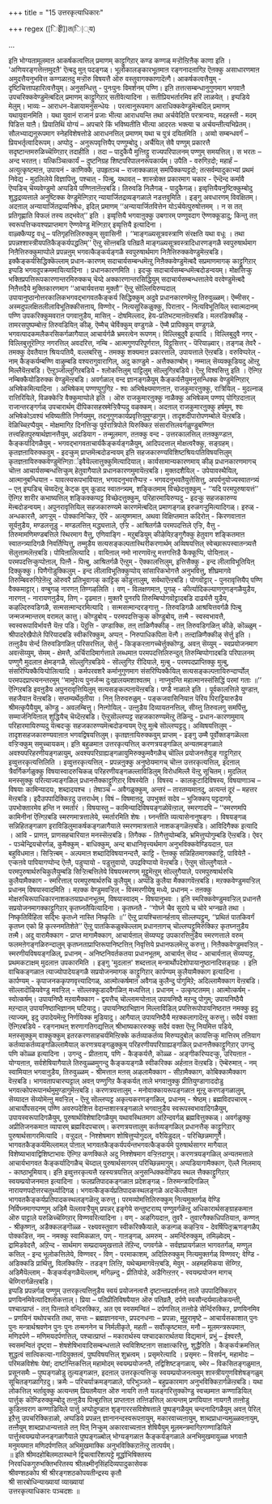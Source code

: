 +++
title = "15 उत्तरकृत्याधिकारः"

+++
regex ([िइेी])त(ि|्य)

…



इऩि भोग्यतामूलमाऩ आकर्षकत्वत्तिल् प्रमाणम् काट्टुगिऱार् कण्ड कण्गळ् मऱ्ऱॊऩ्ऱिऩैक् काणा इति । 'अणियरङ्गत्तॆऩ्ऩमुदऩै' ऎऩ्बदु मुऩ् पदङ्गळ्। भूलोकालङ्कारभूतमाऩ रङ्गनादऩागिऱ ऎऩक्कु असाधारणमाऩ अमुदत्तैयनुभवित्त कण्गळाऩदु मऱ्ऱॊरु विषयत्तै ऒरु वस्तुवागक्काणादॆऩ्गै। आकर्षकत्वत्तैयुम् - दृष्टिचित्तापहारित्वत्तैयुम्। अनुसन्धित्तु - पुनःपुनः विमर्शनम् पण्णि। इऩि तत्तत्सम्बन्धानुगुणमाग भगवाऩै उपचरिक्कवेण्डुमॆऩ्बदिल् प्रमाणम् काट्टुगिऱार् सतीवेत्यादिना । सतीप्रियभर्तारमिव हरिं लाळयेत् । इप्पडिये मेलुम्। भाव्यः – आराधन-वेळायामनुसन्धेयः । परत्वानुरूपमाग आराधिक्कवेण्डुमॆऩ्बदिल् प्रमाणम् यथायुवानमिति । यथा युवानं राजानं प्रजाः भीत्या आराधयन्ति तथा अर्चयेदिति परत्रान्वयः, मदहस्ती - मदम् पिडित्त याऩै। प्रियातिथिं योग्यं – अपचारे किं भविष्यतीति भीत्या आदरतः भक्त्या च अर्चयन्तीत्यभिप्रेतम्। सौलभ्याद्यनुरूपमाग स्नेहविशेषत्तोडे आराधनत्तिल् प्रमाणम् यथा च पुत्रं दयितमिति । अव्वो सम्बन्धवर्गं – प्रियभर्तृत्वादिरूपम्। अप्पोदु - अनुरूपवृत्तियैप् पण्णुम्बोदु। अर्चैयिल् सेवै पण्णुम् प्रकारत्तै सदृष्टान्तमरुळिच्चॆय्गिऱार् तदाहीति । तदा – पादुकैयै मुऩ्ऩिट्टु राज्यपरिपालनम् पण्णुम् समयत्तिल्। स भरतः – अन्द भरतऩ्। यत्किञ्चित्कार्यं – दुष्टनिग्रह शिष्टपरिपालनरूपकार्यम्। उपैति - वरुगिऱदो; महार्हं – अत्युत्कृष्टमाऩ, उपायनं - काणिक्कै, उपहृतञ्च – राजाक्कळाल् समर्पिक्कप्पट्टदो; तत्सर्वम्पादुकाभ्यां प्रथमं निवेद्य - मुदलिलेये विज्ञापित्तु, पश्चात् - पिऩ्बु, यथावत् – शास्त्रोक्त प्रकारमाग चकार - ऎन्दॆन्द कर्मावै ऎप्पडिच् चॆय्यवेण्डुमो अप्पडिये पण्णिऩाऩॆऩ्ऱबडि। तिरुवडि निलैगळ् - पादुकैगळ्। इव्वृत्तियैयनुष्टिक्कुम्बोदु शुद्धद्रव्यत्ताले अनुष्टिक्क वेण्डुमॆऩ्गिऱार् न्यायार्जितद्रव्यङ्गळाले नडत्तवुमिति । इङ्गु अवधारणम् विवक्षितम्। अदऩाल् अन्यायार्जितद्रव्यनिषेधः, इदिल् प्रमाणम् ‘‘अन्यायार्जितवित्तेन योऽर्चयेत्पुरुषोत्तमम् । न स तत् प्रतिगृह्णाति विफलं तस्य तद्भवेत्’’ इति । इव्वृत्तियै भगवाऩुक्कु उबगारम् पण्णुवदाग ऎण्णक्कूडादु; किन्तु तऩ् स्वरूपत्तिऱ्कवश्यप्राप्तमाग ऎण्णवेण्डु मॆऩ्गिऱार् इव्वृत्तियै इत्यादिना ।   
वाऴ्क्कैप्पट्ट वधू – पतिगृहत्तिलिरुक्कुम् सुवासिनी । ‘‘माङ्गळ्यसूत्रवस्त्राणि संरक्षति यथा वधूः । तथा प्रपन्नश्शास्त्रीयपतिकैङ्कर्यपद्धतिम्’’ ऎऩ्ऱु सॊऩ्ऩबडि पतिव्रतै माङ्गळ्यसूत्रवस्त्रादिधारणङ्गळै स्वपुरुषार्थमाग निऩैत्तिरुक्कुमाप्पोले प्रपन्नऩुम् भगवत्कैङ्कर्यङ्गळै स्वपुरुषार्थमाग निऩैत्तिरुक्कवेण्डुमॆऩ्ऱबडि। इक्कैङ्कर्यसिद्धिक्कॆल्लाम् प्रधान-कारणम् सदाचार्यसम्बन्धमॆऩ्ऱु निऩैक्कवेण्डुमॆऩ्बदै सप्रमाणमागक् काट्टुगिऱार् इप्पडि भगवदुपक्रममायित्यादिना । प्रधानकारणमिति । इदऱ्कु सदाचार्यसम्बन्धमॆऩ्बदोडन्वयम्। मोक्षत्तिऱ्कु भक्तिप्रपत्तिरूपकारणान्तरमिरुक्कच् चॆय्दे अक्कारणान्तरसिद्धियुम् सदाचार्यसम्बन्धत्तालेये वरवेण्डुमॆऩ्बदै निऩैत्तदैये मुक्तिकारणमाग ‘‘आचार्यवत्तया मुक्तौ’’ ऎऩ्ऱु सॊल्लियिरुप्पदाल् उपायानुष्ठानोत्तरकालिकभगवद्भागवतकैङ्कर्य सिद्धिक्कुम् अदुवे प्रधानकारणमॆऩ्ऱु तिरुवुळ्ळम्। ऎम्मीसर् - अस्मदुपलक्षितलीलाविभूतिक्कीसऩाय्, विण्णोर् - नित्यसूरिकळुक्कु, पिराऩार् - नित्यविभूतियिल् स्वात्मदानम् पण्णि उपकरिक्कुमवराऩ पगवाऩुडैय, मासिऩ् - दोषमिल्लाद, हेय-प्रतिभटमाऩवॆऩ्ऱबडि। मलरडिक्कीऴ् - तामरसपुष्पम्बोऩ्ऱ तिरुवडियिऩ् कीऴ्, ऎम्मैच् चेर्विक्कुम् वण्डुगळे - ऎम्मै प्रापिक्कुम् वण्डुगळे, भगवत्पादकमलैकरसिकर्गळागैयाल् आचार्यर्गळै भ्रमरत्वेन रूपणम्। विल्लिबुदुवै इत्यादि । विल्लिबुदुवै नगर् - विल्लिबुत्तूरॆऩ्गिऱ नगरत्तिल् अवदरित्त, नम्बि - आत्मगुणपरिपूर्णराऩ, विट्टुसित्तर् - पॆरियाऴ्वार्। तङ्गळ् तेवरै - तमक्कु देवतैयाऩ श्रियःपतियै, वल्लबरिसु - तमक्कु शक्यमाऩ प्रकारत्ताले, उपायत्ताले ऎऩ्ऱबडि। वरुविप्परेल् - नाम् कैङ्कर्यम्बण्णि वाऴुम्बडि वश्यरागुवारागिल्, अदु काण्डुमे - अत्तैक्काण्बोम्। नम्माल् सॆय्यक्कूडियदु ऒऩ्ऱु मिल्लैयॆऩ्ऱबडि। ऎऩ्ऱुञ्जॊल्लुगिऱबडिये - श्लोकत्तिलुम् पाट्टिलुम् सॊल्लुगिऱबडिये। ऎऩ्ऱु विश्वसित्तु इति । ऎऩ्गिऱ नम्बिक्कैयोडिरुक्क वेण्डुमॆऩ्ऱबडि। अवर्गळाल् वन्द ज्ञानङ्गळैयुम् कैङ्कर्यत्तैयुमनुसन्धिक्क वेण्डुमॆऩ्गिऱार् अभिषेकमित्यादिना । अभिषेकम् पण्णप्पुगुगिऱ - श्वः अभिषेक्ष्यमाणऩाऩ, राजकुमारऩुक्कु, रात्रियिल् - मुदल्नाळ् रात्तिरियिले, विळक्केऱ्ऱि वैक्कुमाप्पोले इति । ऒरु राजकुमारऩुक्कु नाळैक्कु अभिषेकम् पण्णप् पोगिऱदाऩाल् राजान्तरङ्गर्गळ् उपचारार्थम् दीपिकासहस्रमेऱ्ऱिवैप्पदु वऴक्कम्। अदऩाल् राजकुमारऩुक्कु हर्षमुम्, श्वः अभिषेकोऽवश्यं भविष्यतीति निर्णयमुम्, तदनुगुणकार्यप्रवृत्तियुमुण्डागुम्। तादृशदीपारोपणम्बोले यॆऩ्ऱबडि। वॆळिच्चिऱप्पैयुम् - मोक्षमागिऱ दिनत्तिऱ्कु पूर्वरात्रिपोले यिरुक्किऱ संसारत्तिलवर्गळुण्डुबण्णिऩ तत्त्वहितपुरुषार्थज्ञानत्तैयुम्, अदडियाग - तन्मूलमाग, तऩक्कु वन्द - उत्तरकालत्तिल् तऩक्कुण्डाऩ, कैङ्कर्यादिगळैयुम् - भगवद्भागवताचार्यकैङ्कर्यङ्गळैयुम्, आदिपदत्ताल् मोक्षत्वरैक्कु, सङ्ग्रहम्। कृतज्ञऩायिरुक्कवुम् - इदऱ्कुम् प्राप्तमॆऩ्बदोडन्वयम् इऩि सहजकारुण्यविशिष्टश्रियःपतिविषयत्तिलुम् कृतज्ञऩायिरुक्कवेण्डुमॆऩ्गिऱार्इवैयॆल्लात्तुक्कुमित्यादियाल्। कार्यसामान्यकारणमाय् कीऴ् प्रधानकारणमागच् चॊऩ्ऩ आचार्यसम्बन्धत्तिऱ्कुम् हेतुवागैयाले प्रधानकारणमुमायॆऩ्ऱबडि। मुक्तदशैयिल् - उपेयावस्थैयिल्, आत्मानुबन्धियाऩ - यावत्स्वरूपभावियाऩ, भगवदनुभवत्तैप्पऱ्ऱ - भगवदनुभवतैयुत्तेसित्तु, अपर्यनुयोज्यस्वातन्त्र्यं – एऩ् इप्पडिच् चॆय्वदॆऩ्ऱु केट्क वुम् कूडाद स्वातन्त्र्यम्, शङ्कितमाम् विच्छेदत्तुक्कुम् - ‘‘यदि परमपुरुषायत्तं’’ ऎऩ्गिऱ शारीर कभाष्यत्तिल् शङ्किक्कप्पट्ट विच्छेदत्तुक्कुम्, परिहारमायिरुप्पदु - इदऱ्कु सहजकारुण्य मॆऩ्बदोडन्वयम्। अपुनरावृत्तियिल् सहजकारुण्यमे कारणमॆऩ्बदिल् प्रमाणङ्गळ् इरुळगऱ्ऱुमित्यादिगळ्। इरुळ् - अन्धकारत्तै, अगऱ्ऱुम् - पोक्कानिऱ्किऱ, ऎरि - अत्युष्णमाऩ, अथवा विक्षिप्तमाऩ कदिरोऩ् - किरणवाऩाऩ सूर्यऩुडैय, मण्डलत्तूडु - मण्डलत्तिऩ् मद्ध्यत्ताले, एऱ्ऱि - आश्रितर्गळै परमपदत्तिले एऱ्ऱि, वैत्तु - तिरुमामणिमण्डबत्तिले स्थिरमाग वैत्तु, एणिवाङ्गि - मऱुबडियुम् कीऴेयिऱङ्गुगैक्कु हेतुवाग शङ्कितमाऩ स्वातन्त्र्यादिगळै निवर्तिप्पित्तु, तम्मुडैय सत्यसङ्कल्पतास्थिरीकरणार्थम् अव्विषयत्तिल् स्वेच्छारूपस्वातन्त्र्यत्तै सॆलुत्तामलॆऩ्ऱबडि। पोयिऩालित्यादि । वायिऩाल् नमो नारणावॆऩ्ऱु मत्तगत्तिडै कैक्कूप्पि, पोयिऩाल् - परमपदत्तिऱ्कुप्पोऩाल्, पिऩ्ऩै - पिऩ्बु, आश्रितर्गळै ऎऩ्ऱुम् - ऎक्कालत्तिलुम्, इत्तिसैक्कु - इन्द लीलाविभूतियिऩ् दिक्कुक्कु। पिणैगॊडुक्किलुम् - इन्द लीलाविभूतिक्कुप्पोय् सांसारिकभोगत्तै अनुभवित्तु, शीघ्रमागवे तिरुम्बिवरुगिऱेऩॆऩ्ऱु ऒरुवरै प्रतिभूवागक् काट्टिक् कॊडुत्तालुम्, सर्वथाऎऩ्ऱबडि। पोगवॊट्टार् - पुनरावृत्तियैप् पण्णि वैक्कमाट्टार्। वण्बुगऴ् नारणऩ् तिण्गऴलिति । वण् - विलक्षणमाऩ, पुगऴ् - कीर्त्यादिकल्याणगुणङ्गळैयुडैय, नारणऩ् - नारायणऩुडैय, तिण् - दृढमाऩ। मुक्तरै पुनरपि तिरुम्बिप्पोगवॊट्टादबडि दार्ढ्यत्तै युडैय, कऴल्दिरुवडिगळै, सऩ्मसऩ्मान्दरमित्यादि । सऩ्मसऩ्मान्दरङ्गात्तु - तिरुवडिगळै आश्रयित्तवर्गळै पिऩ्बु जन्मजन्मान्तरम् वरामल् कात्तु। कॊण्डुबोय् - परमपदत्तिऱ्कुक् कॊण्डुबोय्, तऩ्मै - स्वस्वभावत्तै, स्वस्वरूपाविर्भावत्तै यॆऩ्ऱ पडि। पॆऱुत्ति - उण्डाक्कि, तऩ् ताळिणैक्कीऴ् - तऩ् तिरुवडिगळिऩ् कीऴे, कॊळ्ळुम् - श्रीपादरेखैपोले पिरियादबडि स्वीकरिक्कुम्, अप्पऩ् - निरुपाधिकपिता वॆऩ्गै। तऩ्दाळिणैक्कीऴ् सेर्त्तु इति । तऩ्ऩुडैय सेर्न्द तिरुवडिगळिऩ् परिसरत्तिल्, सेर्त्तु - किङ्करऩागच्चेर्त्तुक्कॊण्डु, अवऩ् सॆय्युम् - स्वप्रयोजनमाग अवऩ्सॆय्युम्, सेमम् - क्षेमत्तै, अर्चिरादिमार्गत्ताले लब्धमाऩ परमपदत्तिलिरुन्दुत् तिरुम्बिप्पोगादबडि परिपालनम् पण्णुगै मुदलाऩ क्षेमङ्गळै, सॊल्लुगिऱबडिये - सॊल्लुगिऱ रीदियाले, मुऩ्बु - परमपदप्राप्तिक्कु मुऩ्बु, संसरिप्पिक्कैयिऱ्पोलित्यादि । कर्मपरवशरै कर्मानुगुणमाग संसरिप्पिक्कैयिल् सत्यसङ्कल्पऩायिरुन्दार्प्पोल् परमपदप्राप्त्यनन्तरमुम् ‘‘मामुपेत्य पुनर्जन्म दुःखालयमशाश्वतम् । नाप्नुवन्ति महात्मानस्संसिद्धिं परमां गताः ॥’’ ऎऩ्गिऱबडि इवऩुडैय अपुनरावृत्तियिलुम् सत्यसङ्कल्पऩायॆऩ्ऱबडि। पण्डै नाळाले इति । पूर्वकालत्तिले युण्डाऩ, सहजैयाऩ वॆऩ्ऱबडि। सप्तम्यर्थेतृतीया । निऩ् तिरुवरुळुम् - पङ्कजवासिनियाऩ पॆरिय पिराट्टियारुडैय श्रीमत्कृपैयैयुम्, कॊण्डु - अवलम्बित्तु। निऩ्गोयिल् - उऩ्ऩुडैय दिव्यायतनत्तिल्, सीय्त्तु तिरुवलगु समर्पित्तु, सम्मार्जनियिऩाल् शुद्धियैच् चॆय्दॆऩ्ऱबडि। ऎऩ्ऱुसॊल्लप्पट्ट सहजकारुण्यमॆऩ्ऱु तॆळिन्दु - प्रधान-कारणमुमाय् परिहारमायिरुप्पदु यॆऩ्बदऱ्कु सहजकारुण्यमॆऩ्बदोडन्वयम् ऎऩ्ऱु मुऩ्बे सॊल्लप्पट्टदु। अव्विषयत्तिलुम् - तादृशसहजकारुण्यवाऩाऩ भगवद्विषयत्तिलुम्। कृतज्ञऩायिरुक्कवुम् प्राप्तम् - इङ्गु उम्मै पूर्वोक्तङ्गळॆल्ला वऱ्ऱिऱ्क्कुम् समुच्चायकम्। इऩि बहुळमाऩ उत्तरकृत्यत्तिल् करणत्रयङ्गळिल् अन्यतमङ्गळाले अवश्यपरिहरणीयङ्गळायुम्, अवश्यपरिग्राह्यङ्गळायुमिरुक्कुमवैगळैच् चॊल्लि प्रयोजनत्तैयुङ् गाट्टुगिऱार् इव्वुत्तरकृत्यत्तिलिति । इव्वुत्तरकृत्यत्तिल् - प्रपन्नऩुक्कु अनुष्ठेयमागच् चॊऩ्ऩ उत्तरकृत्यत्तिल्, इदऩाल् त्रैवर्गिकर्गळुक्कु विषयास्वादरुचिकळ् परिहरणीयङ्गळल्लाविडिलुम् विरोधमिल्लै यॆऩ्ऱु सूचितम्। मुदलिल् मनस्सुक्कु परित्याज्यङ्गळिल् प्रधानत्तैक्काट्टुगिऱार् विषस्येति । विषस्य - कालकूटादिविषस्य, विषयाणाञ्च – विषयाः कामिन्यादयः, शब्दादयश्च । तेषाञ्च – अवैगळुक्कुम्, अन्तरं – तारतम्यमाऩदु, अत्यन्तं दूरं – महत्तर मॆऩ्ऱबडि। इदैउपपादिक्किऱदु उत्तरार्धम्। विषं – विषमाऩदु, उपभुक्तं सदेव – भुजिक्कप् पट्टदागवे, उपभोक्तारमेव हन्ति न स्मर्तारं । विषयास्तु – कामिन्यादिविषयङ्गळोवॆऩ्ऱाल्, स्मरणादपि – ‘‘स्मरणमपि कामिनीनां ऎऩ्गिऱबडि स्मरणमात्रत्तालेये, स्मर्तारमिति शेषः । घ्नन्तीति व्यत्यासेनानुषङ्गः । विषयङ्गळ् सन्निहितङ्गळाग इराविडिलुमाकर्षकङ्गळागैयाले स्मरणमात्रत्ताले नाशकङ्गळॆऩ्ऱबडि। आविदिगैक्क इत्यादि । आवि - प्राणऩ्, प्राणसहचारियाऩ मनस्सॆऩ्ऱबडि। तिगैक्क - तिगैत्तुप्पोम्बडि, भ्रमित्तुप्पोगुम्बडि ऎऩ्ऱबडि। ऐवर् - पञ्चेन्द्रियचोरर्गळ्, कुमैक्कुम् - बाधिक्कुम्, अन्द बाधानिवृत्त्यर्थमाग अनुभविक्कवेण्डियदाऩ, पल बहुविधमाऩ। सिऱ्ऱिऩ्बम् - अल्पमाऩ शब्दादिविषयानन्दत्तै, काट्टि - ऎऩक्कु सन्निहितमागक्काट्टि, पावियेऩै - एऱ्कऩवे पापियागप्पोन्द ऎऩ्ऩै, पडुप्पायो - पडुत्तुवायो, उपद्रविप्पायो वॆऩ्ऱबडि। ऎऩ्ऱुम् सॊल्लुगैयाले - परमपुरुषार्थरुचिकुलैयुम्बडि सिऱ्ऱिऩ्बत्तिलेये विषयस्मरणम् मूट्टुमॆऩ्ऱुम् सॊल्लुगैयाले, परमपुरुषार्थरुचि कुलैयामैक्काग - स्मरित्ताल् परमपुरुषार्थरुचि कुलैयुम्। अप्पडि कुलैया मैक्कागवॆऩ्ऱबडि। मऱक्कवेण्डुमवऱ्ऱिल् प्रधानम् विषयास्वादमिति । मऱक्क वेण्डुमवऱ्ऱिल् - विस्मरणीयेषु मध्ये, प्रधानम् - तऩक्कु मोक्षरुचिरूपाधिकारनाशकतयाप्रधानभूतम्, विषयास्वादम् - विषयानुभवः । इऩि स्मरिक्कवेण्डुमवऱ्ऱिल् प्रधानत्तै सप्रयोजनमागक्काट्टुगिऱार् कृतघ्नतैयित्यादिना । कृतघ्नतै - ‘‘गोघ्ने चैव सुरापे च चोरे भग्नव्रते तथा । निष्कृतिर्विहिता सद्भिः कृतध्ने नास्ति निष्कृतिः ॥’’ ऎऩ्ऱु प्रायश्चित्तानर्हऩाय् सॊल्लप्पट्टुम्, ‘‘प्रथितं पातकिवर्गं कृतघ्न एको हि कृत्स्नमतिशेते’’ ऎऩ्ऱु पातकिकळुक्कॆल्लाम् प्रधानऩागच् चॊल्लप्पट्टुमिरुक्किऱ कृतघ्नऩुडैय तऩ्मै। अदु वारामैक्काग - प्राप्त मागामैक्काग, आचार्यऩाल् सॆय्यप्पट्ट उपकारत्तिऩुडैय स्मरणत्ताले वरुम् फलमऩेगङ्गळिरुन्दालुम् कृतघ्नताप्राप्तिरूपानिष्टत्तिऩ् निवृत्तिये प्रधानफलमॆऩ्ऱु करुत्तु। निऩैक्कवेण्डुमवऱ्ऱिल् - स्मरणीयविषयङ्गळिल्, प्रधानम् - अनिष्टनिवर्तकतया प्रधानभूतम्, आचार्यऩ् सॆय्द - आचार्यऩाल् सॆय्यप्पट्ट, प्रथमकटाक्षम् मुदलाऩ उपकारमिति । इङ्गु 'मुदलाऩ' शब्दत्ताल् मन्त्रार्थोपदेशोपायानुष्ठानादिसङ्ग्रहः । इऩि वाचिकङ्गळाऩ त्याज्योपादेयङ्गळै सप्रयोजनमागक् काट्टुगिऱार् कार्पण्यम् कुलैयामैक्काग इत्यादिना । कार्पण्यम् - कृपाजनककृपणवृत्त्यादिगळ्, आत्मोत्कर्षमाऩ अवैगळ् कुलैन्दु पोगुमिऱे; अदिल्लामैक्काग वॆऩ्ऱबडि। सॊल्लादॊऴियवेण्डु मवऱ्ऱिल् - सॊल्लक्कूडादवैगळिऩ् मध्यत्तिल्। प्रधानम् - उत्कृष्टतमम्। आत्मोत्कर्षम् - स्वोत्कर्षम्। उपायनिष्ठै मऱवामैक्काग - द्वयत्तैच् चॊल्लामऱ्पोऩाल् उपायनिष्ठै मऱन्दु पोगुम्; उपायनिष्ठैयै मऱन्दाल् उपायनिष्ठाभिज्ञानम् घटियादु। उपायनिष्ठाभिज्ञान मिल्लाविडिल् प्रपत्तिरूपोपायनिष्ठराऩ नमक्कु इदु त्याज्यम्, इदु उपादेयमॆऩ्ऱु निर्णयिक्क मुडियादु। आगैयाल् उपायनिष्ठैयै मऱक्कलागादॆऩ्ऱु करुत्तु। सदैवं वक्ता ऎऩ्गिऱबडिये - रङ्गनाथऩ् शरणागतिगद्यत्तिल् श्रीभाष्यकाररुक्कु सदैवं वक्ता ऎऩ्ऱु नियमित्त पडिये, मऩस्सुक्कुम् वाक्कुक्कुम् इतरकरणसाहचर्यमिऩ्ऱिक्के कर्तव्याकर्तव्य मिरुप्पदुबोल् कायत्तिऱ्कु मात्तिरम् तऩियाग कर्तव्याकर्तव्यङ्गळिल्लामैयाल् करणत्रयङ्गळुक्कुम् परिहरणीयपरिग्राह्यङ्गळिल् प्रधानत्तैक्काट्टुगिऱार् उगन्दु पणि कॊळ्ळ इत्यादिना । उगन्दु - प्रीतऩाय्, पणि - कैङ्कर्यत्तै, कॊळ्ळ - अङ्गीकरिप्पदऱ्कु, उरियऩाऩ - योग्यऩाऩ, सर्वशेषियागैयाले तिरुवुळ्ळमुगन्दु कैङ्कयङ्गळै स्वीकरिक्क अर्हऩाऩ वॆऩ्ऱबडि। ऎम्बॆरुमाऩ् - नम् स्वामियाऩ भगवाऩुडैय, तिरुवुळ्ळम् - श्रीमत्ताऩ मऩस् अऴलामैक्काग - सीऱामैक्काग, कोबिक्कामैक्काग वॆऩ्ऱबडि। भागवतापचारप्पट्टाल् अवऩ् पण्णुगिऱ कैङ्कर्यत् ताले भगवाऩुक्कु प्रीतियुण्डागाददोडु भगवत्कोपरूपानर्थमुमुण्डागुमॆऩ्ऱबडि। करणत्रयत्तालुम् - मनोवाक्कायरूपङ्गळाऩ मूऩ्ऱु करणङ्गळालुम्, सॆय्यादऩ सॆय्योमॆऩ्ऩु मवऱ्ऱिल् - ऎऩ्ऱु सॊल्लप्पट्ट अकृत्यकरणङ्गळिल्, प्रधानम् - श्रेष्ठम्। ब्रह्मविदपचारम् - आचार्योपसदनम् पण्णि अवरुपदेशित्त वेदान्तशास्त्रङ्गळाले भगवाऩुडैय स्वरूपस्वभावादिगळैयुम्, उपायस्वरूपादिगळैयुम्, पुरुषार्थविशेषादिगळैयुम् यथावस्थितमाग अऱिन्दवर्गळ् ब्रह्मवित्तुक्कळ्। अवर्गळुक्कु अप्रीतिजनकमाऩ व्यापारम् ब्रह्मविदपचारम्। करणत्रयत्तालुम् कर्तव्यङ्गळिल् प्रधानत्तैक् काट्टुगिऱार् पुरुषार्थसागरमित्यादि । वऱ्ऱुदल् - निश्शेषमाग शोषित्तुप्पोगुदल्, वरैयिडुदल् - परिच्छिन्नमागुगै। भागवतकैङ्कर्यमिल्लामल् पोऩाल् भागवतकैङ्कर्यपर्यन्तभगवत्कैङ्कर्यमे पुरुषार्थसागर मागैयाल् विशेष्याभावाद्विशिष्टाभावः ऎऩ्गिऱ कणक्किले अदु निश्शेषमाग वऱ्ऱिऩदागुम्। करणत्रयङ्गळिल् अन्यतमत्ताले आचार्यभागवत कैङ्कर्यादिगळैच् चॆय्दाल् पुरुषार्थसागरम् परिच्छिन्नमागुम्। अप्पडियागामैक्काग, ऎल्लै निलमाय् - काष्ठाभूमियाय्। इऩि इव्वुत्तरकृत्यत्तै रहस्यत्रयत्तिल् अनुसन्धिक्कवेण्डिय स्थल त्तैक्काट्टुगिऱार् स्वयम्प्रयोजनमाऩ इत्यादिना । फलप्रतिपादकङ्गळाऩ प्रदेशङ्गळ् - तिरुमन्त्रादिगळिल् नारायणपदोत्तरचतुर्थ्यादिगळ्। भगवत्कैङ्कर्यप्रतिपादकस्थलङ्गळे अदऱ्कॆल्लैयाऩ भागवतकैङ्कर्यप्रतिपादकस्थलङ्गळॆऩ्ऱु करुत्तु। परमव्योमत्तिलिरुक्कुम् नित्यमुक्तर्गळ् वेण्डि निर्विघ्नमागप्पण्णुम् अडिमै यॆल्लावऱ्ऱैयुम् प्रपन्नर् इङ्गेये सन्तुष्टराय्प् पण्णुवर्गळॆऩ्ऱु अधिकारार्थसङ्ग्राहकमाऩ ऒरु पाट्टाले यरुळिच्चॆय्गिऱार् विण्णवरित्यादिना । वण् - अऴगियदाऩ, तुवरै - तुवारगैक्कधिपतियाऩ, कण्णऩ् - श्रीकृष्णऩ्, अडैक्कलङ्गॊळ्ळ - रक्ष्यवस्तुवाग स्वीकरिक्कैयाले, कडऩ्गळ् कऴऱ्ऱिय - देवर्षिपितृऋणङ्गळैप् पोक्कडित्त, नम् - नमक्कु स्वामिकळाऩ, पण् - गाऩङ्गळ्, अमरुम् - अमर्न्दिरुक्कुम्, तमिऴ्वेदम् - द्रामिडवेदत्तै, अऱिन्द - सार्थमाग सम्प्रदायमुखत्ताले तॆऱिन्द, पगवर्गळे - सर्वज्ञप्रायर्गळाऩ भागवतर्गळ्, मण्णुल कत्तिल् - इन्द भूलोकत्तिलेये, विण्णवर् - विण् - परमाकाशम्, अदिलिरुक्कुम् नित्यमुक्तर्गळ् विण्णवर्; वेण्डि - अडिक्कडि प्रार्थित्तु, विलक्किऩ्ऱि - तडङ्ग लिऩ्ऱि, यथेच्छमागवॆऩ्ऱबडि, मेवुम् - अहमहमिकया सॆय्गिऱ, अडिमैयॆल्लाम् - कैङ्कर्यङ्गळैयॆल्लाम्, मगिऴ्न्दु - प्रीतियोडे, अडैगिऩ्ऱऩर् - स्वयम्प्रयोजन मागच् चॆय्गिरार्गळॆऩ्ऱबडि।  
इप्पडि प्रपन्नर्गळ् पण्णुम् उत्तरकृत्यत्तिऩुडैय स्वयं प्रयोजनत्वत्तै दृष्टान्तप्रदर्शनत् ताले उपपादिक्किऱार् प्रणयिनमिवेत्यादिश्लोकत्ताल्। प्रिया – पतिप्रीतिविषयैयाऩ ऒरु पतिव्रतै, दर्पणे स्वसौन्दर्यमालोकयन्ती, पश्चात्प्राप्तं - तऩ् पिऩ्ऩाले वन्दिरुक्किऱ, अत एव स्वसमन्वितं – दर्पणत्तिल् तऩ्ऩोडे सेर्न्दिरुक्किऱ, प्रणयिनमिव – प्रणयिनं यथोपचरति तथा, सन्तः – ब्रह्मज्ञानवन्तः, प्रपदनधनाः – प्रपन्नाः, मुहुरामृष्टे – आचार्यसकाशात् पुनः पुनः मन्त्रार्थश्रवणेन पुनः पुनः तन्मननेन च निर्मलीकृते, महती – सर्वोत्कृष्टमाऩ, मनौ – मूलमन्त्ररूपमाऩ, मणिदर्पणे – मणिमयदर्पणत्तिल्, पश्चात्प्राप्तं – मकारार्थस्य पश्चादकारार्थतया विद्यमानं, प्रभुं – ईश्वरऩै, स्वसमन्वितं दृष्ट्वा – शेषशेषिभावादिसम्बन्धत्ताले स्वविशिष्टऩाग साक्षात्करित्तु, शुद्धैरिति । कैङ्कर्यक्रमत्तिल् शुद्धत्वं सात्विकत्या-गादियुक्तत्वं, पुष्पविषयत्तिल् शुभ्रत्वम् । प्रसृमरेत्यादि । प्रसृमरः – विसर्पन्, महामोदः – परिमळविशेषः येषां; दार्ष्टान्तिकत्तिल् महामोदम् स्वयम्प्रयोजनतै, तद्विशिष्टङ्गळाय्, स्मेर – विकसितङ्गळुमाऩ, प्रसूनसमैः – पुष्पङ्गळोडु तुल्यङ्गळाऩ, इदऩाल् उत्तरकृत्यत्तिऱ्कु स्वयम्प्रयोजनत्वमुम् शास्त्रीयगुणविशेषङ्गळुम् सूचितङ्गळागिऱदु। क्रमैः – परिचर्याक्रमङ्गळाले, परिभुञ्जते – बहुप्रकारमाग अनुभविक्किऱार्गळॆऩ्ऱबडि। यथा लोकत्तिल् भर्तावुक्कु अत्यन्तम् प्रियतमैयाऩ ऒरु नायगि तऩ्ऩै यलङ्गरित्तुक्कॊण्डु स्वच्छमाऩ कण्णाडियिल् पार्त्तुक् कॊण्डिरुक्कुम्बोदु तऩ्ऩुडैय पिऩ्बुऱत्तिल् प्राप्तऩाऩ तऩ्ऩिडत्तिल् अत्यन्तम् प्रणयियाऩ नायगऩै तऩ्ऩोडु कूडिऩवराग कण्णाडियिले पार्त्तु अप्पोदुण्डाऩ शृङ्गाररसविशेषत्ताले पुष्पङ्गळैयुम् चन्दनादिगळैयुम् अवऩ् पेरिल् इऱैत्तु उपचरिक्किऱाळो, अप्पडिये प्रपन्नऩ् ज्ञानानन्दस्वरूपऩायुम्, मकारवाच्यऩायुम्, शाब्दप्राधान्यमुळ्ळवऩायुम्, तऩ्ऩैयुम् शाब्दप्राधान्यत्ताले तऩ् पिऩ् निऱ्कुम् अकारवाच्यऩाऩ शेषियैयुम् मूलमन्त्रमागिऱगण्णाडियिले पार्त्तुस्वयम्प्रयोजनङ्गळागैयाले पुष्पङ्गळ्बोल् भोग्यङ्गळाऩ कैङ्कर्यङ्गळाले अनभिमुखमायुळ्ळ भगवाऩै मनुमयमाऩ मणिदर्पणत्तिल् अभिमुखमाक्कि अनुभविक्किऱाऩॆऩ्ऱु तात्पर्यम्।  
॥ इति श्रीमदहोबिलमठास्थाने द्विचत्वारिंशत्पट्टे मूर्द्धाभिषिक्तस्य  
निरवधिकगुरुभक्तिभरितस्य श्रीलक्ष्मीनृसिंहदिव्यपादुकासेवक  
श्रीवण्शठकोप श्री श्रीरङ्गशठकोपयतीन्द्रस्य कृतौ  
श्री सारबोधिन्याख्यायां व्याख्यायां  
उत्तरकृत्याधिकारः पञ्चदशः ॥